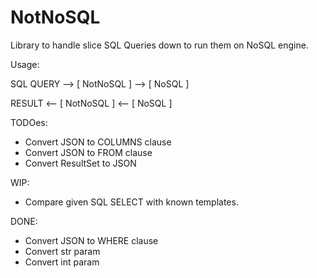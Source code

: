 # NotNoSQL
Library to handle slice SQL Queries down to run them on NoSQL engine.

Usage:

SQL QUERY --> [ NotNoSQL ] --> [ NoSQL ]

RESULT    <-- [ NotNoSQL ] <-- [ NoSQL ]

TODOes:
- Convert JSON to COLUMNS clause
- Convert JSON to FROM clause
- Convert ResultSet to JSON

WIP:
- Compare given SQL SELECT with known templates.

DONE:
- Convert JSON to WHERE clause
- Convert str param
- Convert int param

